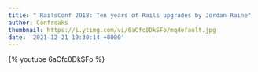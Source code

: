 ```yaml
---
title: " RailsConf 2018: Ten years of Rails upgrades by Jordan Raine"
author: Confreaks
thumbnail: https://i.ytimg.com/vi/6aCfc0DkSFo/mqdefault.jpg
date: '2021-12-21 19:30:14 +0000'
---
```


{% youtube 6aCfc0DkSFo %}